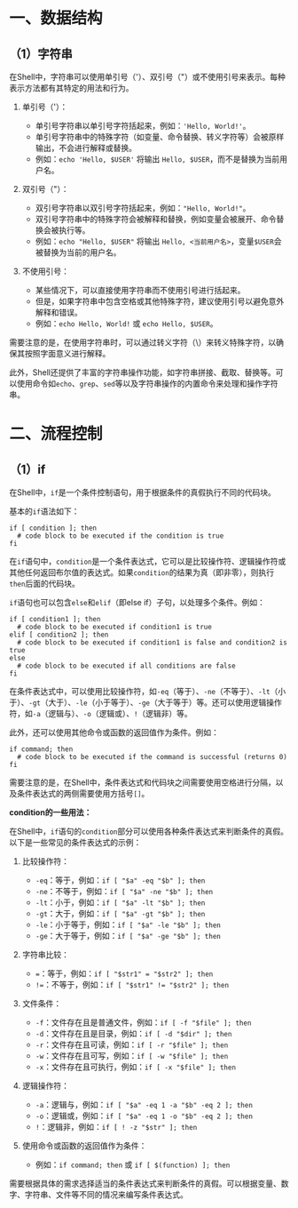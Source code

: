 # 一、数据结构

## （1）字符串

在Shell中，字符串可以使用单引号（'）、双引号（"）或不使用引号来表示。每种表示方法都有其特定的用法和行为。

1. 单引号（'）：
   - 单引号字符串以单引号字符括起来，例如：`'Hello, World!'`。
   - 单引号字符串中的特殊字符（如变量、命令替换、转义字符等）会被原样输出，不会进行解释或替换。
   - 例如：`echo 'Hello, $USER'` 将输出 `Hello, $USER`，而不是替换为当前用户名。

2. 双引号（"）：
   - 双引号字符串以双引号字符括起来，例如：`"Hello, World!"`。
   - 双引号字符串中的特殊字符会被解释和替换，例如变量会被展开、命令替换会被执行等。
   - 例如：`echo "Hello, $USER"` 将输出 `Hello, <当前用户名>`，变量`$USER`会被替换为当前的用户名。

3. 不使用引号：
   - 某些情况下，可以直接使用字符串而不使用引号进行括起来。
   - 但是，如果字符串中包含空格或其他特殊字符，建议使用引号以避免意外解释和错误。
   - 例如：`echo Hello, World!` 或 `echo Hello, $USER`。

需要注意的是，在使用字符串时，可以通过转义字符（\）来转义特殊字符，以确保其按照字面意义进行解释。

此外，Shell还提供了丰富的字符串操作功能，如字符串拼接、截取、替换等。可以使用命令如`echo`、`grep`、`sed`等以及字符串操作的内置命令来处理和操作字符串。

# 二、流程控制

## （1）if

在Shell中，`if`是一个条件控制语句，用于根据条件的真假执行不同的代码块。

基本的`if`语法如下：
```
if [ condition ]; then
  # code block to be executed if the condition is true
fi
```

在`if`语句中，`condition`是一个条件表达式，它可以是比较操作符、逻辑操作符或其他任何返回布尔值的表达式。如果`condition`的结果为真（即非零），则执行`then`后面的代码块。

`if`语句也可以包含`else`和`elif`（即else if）子句，以处理多个条件。例如：
```
if [ condition1 ]; then
  # code block to be executed if condition1 is true
elif [ condition2 ]; then
  # code block to be executed if condition1 is false and condition2 is true
else
  # code block to be executed if all conditions are false
fi
```

在条件表达式中，可以使用比较操作符，如`-eq`（等于）、`-ne`（不等于）、`-lt`（小于）、`-gt`（大于）、`-le`（小于等于）、`-ge`（大于等于）等。还可以使用逻辑操作符，如`-a`（逻辑与）、`-o`（逻辑或）、`!`（逻辑非）等。

此外，还可以使用其他命令或函数的返回值作为条件。例如：
```
if command; then
  # code block to be executed if the command is successful (returns 0)
fi
```

需要注意的是，在Shell中，条件表达式和代码块之间需要使用空格进行分隔，以及条件表达式的两侧需要使用方括号`[]`。

**condition的一些用法：**

在Shell中，`if`语句的`condition`部分可以使用各种条件表达式来判断条件的真假。以下是一些常见的条件表达式的示例：

1. 比较操作符：
   - `-eq`：等于，例如：`if [ "$a" -eq "$b" ]; then`
   - `-ne`：不等于，例如：`if [ "$a" -ne "$b" ]; then`
   - `-lt`：小于，例如：`if [ "$a" -lt "$b" ]; then`
   - `-gt`：大于，例如：`if [ "$a" -gt "$b" ]; then`
   - `-le`：小于等于，例如：`if [ "$a" -le "$b" ]; then`
   - `-ge`：大于等于，例如：`if [ "$a" -ge "$b" ]; then`

2. 字符串比较：
   - `=`：等于，例如：`if [ "$str1" = "$str2" ]; then`
   - `!=`：不等于，例如：`if [ "$str1" != "$str2" ]; then`

3. 文件条件：
   - `-f`：文件存在且是普通文件，例如：`if [ -f "$file" ]; then`
   - `-d`：文件存在且是目录，例如：`if [ -d "$dir" ]; then`
   - `-r`：文件存在且可读，例如：`if [ -r "$file" ]; then`
   - `-w`：文件存在且可写，例如：`if [ -w "$file" ]; then`
   - `-x`：文件存在且可执行，例如：`if [ -x "$file" ]; then`

4. 逻辑操作符：
   - `-a`：逻辑与，例如：`if [ "$a" -eq 1 -a "$b" -eq 2 ]; then`
   - `-o`：逻辑或，例如：`if [ "$a" -eq 1 -o "$b" -eq 2 ]; then`
   - `!`：逻辑非，例如：`if [ ! -z "$str" ]; then`

5. 使用命令或函数的返回值作为条件：
   - 例如：`if command; then` 或 `if [ $(function) ]; then`

需要根据具体的需求选择适当的条件表达式来判断条件的真假。可以根据变量、数字、字符串、文件等不同的情况来编写条件表达式。